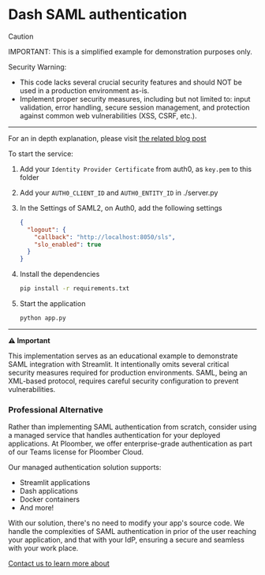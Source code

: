 # Dash SAML authentication

> [!CAUTION]
> IMPORTANT: This is a simplified example for demonstration purposes only.
> 
> Security Warning:
> - This code lacks several crucial security features and should NOT be used in a production environment as-is.
> - Implement proper security measures, including but not limited to: input validation, error handling, secure session management, and protection against common web vulnerabilities (XSS, CSRF, etc.).

---

For an in depth explanation, please visit [the related blog post](https://ploomber.io/blog/dash-saml/)

To start the service:

1. Add your `Identity Provider Certificate` from auth0, as `key.pem` to this folder

2. Add your `AUTH0_CLIENT_ID` and `AUTH0_ENTITY_ID` in ./server.py

3. In the Settings of SAML2, on Auth0, add the following settings
    ```json
    {
      "logout": {
        "callback": "http://localhost:8050/sls",
        "slo_enabled": true
      }
    }
    ```

4. Install the dependencies
    ```sh
    pip install -r requirements.txt
    ```

5. Start the application
    ```sh
    python app.py
    ```
___

**⚠️ Important**

This implementation serves as an educational example to demonstrate SAML integration with Streamlit. It intentionally omits several critical security measures required for production environments. SAML, being an XML-based protocol, requires careful security configuration to prevent vulnerabilities.

### Professional Alternative

Rather than implementing SAML authentication from scratch, consider using a managed service that handles authentication for your deployed applications. At Ploomber, we offer enterprise-grade authentication as part of our Teams license for Ploomber Cloud.

Our managed authentication solution supports:
- Streamlit applications
- Dash applications
- Docker containers
- And more!

With our solution, there's no need to modify your app's source code. We handle the complexities of SAML authentication in prior of the user reaching your application, and that with your IdP, ensuring a secure and seamless with your work place.

[Contact us to learn more about](https://ploomber.io/contact/)
